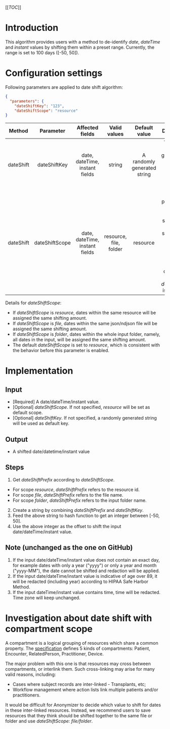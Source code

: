 [[_TOC_]]

# Introduction
This algorithm provides users with a method to de-identify _date_, _dateTime_ and _instant_ values by shifting them within a preset range.
Currently, the range is set to 100 days ([-50, 50]).

# Configuration settings
Following parameters are applied to date shift algorithm:
```json
{
  "parameters": {
    "dateShiftKey": "123",
    "dateShiftScope": "resource"
}
```

|Method|Parameter|Affected fields|Valid values|Default value|Description
|:-:|:-:|:-:|:-:|:-:|:-:|
|dateShift|dateShiftKey|date, dateTime, instant fields|string|A randomly generated string|This key is used to generate the shifting amount in the date shift algorithm. 
|dateShift|dateShiftScope|date, dateTime, instant fields|resource, file, folder|resource|This parameter is used to select the scope. Data within the same scope will be assigned the same shifting amount. It only works when _dateShiftKey_ is provided.

Details for _dateShiftScope_:
- If _dateShiftScope_ is _resource_, dates within the same resource will be assigned the same shifting amount. 
- If _dateShiftScope_ is _file_, dates within the same json/ndjson file will be assigned the same shifting amount.
- If _dateShiftScope_ is _folder_, dates within the whole input folder, namely, all dates in the input, will be assigned the same shifting amount.
- The default _dateShiftScope_ is set to _resource_, which is consistent with the behavior before this parameter is enabled.

# Implementation

## Input
- [Required] A date/dateTime/instant value.
- [Optional] _dateShiftScope_. If not specified, _resource_ will be set as default scope.
- [Optional] _dateShiftKey_. If not specified, a randomly generated string will be used as default key.

## Output
* A shifted date/datetime/instant value

## Steps
1. Get _dateShiftPrefix_ according to _dateShiftScope_.
- For scope _resource_, _dateShiftPrefix_ refers to the resource id.
- For scope _file_, _dateShiftPrefix_ refers to the file name.
- For scope _folder_, _dateShiftPrefix_ refers to the input folder name.
2. Create a string by combining _dateShiftPrefix_ and _dateShiftKey_.
3. Feed the above string to hash function to get an integer between [-50, 50]. 
4. Use the above integer as the offset to shift the input date/dateTime/instant value.

## Note (unchanged as the one on GitHub)
1. If the input date/dateTime/instant value does not contain an exact day, for example dates with only a year ("yyyy") or only a year and month ("yyyy-MM"), the date cannot be shifted and redaction will be applied.
2. If the input date/dateTime/instant value is indicative of age over 89, it will be redacted (including year) according to HIPAA Safe Harbor Method.
3. If the input dateTime/instant value contains time, time will be redacted. Time zone will keep unchanged.

# Investigation about date shift with compartment scope
A compartment is a logical grouping of resources which share a common property.
The [specification](https://www.hl7.org/fhir/compartmentdefinition.html) defines 5 kinds of compartments: Patient, Encounter, RelatedPerson, Practitioner, Device.

The major problem with this one is that resources may cross between compartments, or interlink them.
Such cross-linking may arise for many valid reasons, including: 
- Cases where subject records are inter-linked - Transplants, etc; 
- Workflow management where action lists link multiple patients and/or practitioners.

It would be difficult for Anonymizer to decide which value to shift for dates in these inter-linked resources.
Instead, we recommend users to save resources that they think should be shifted together to the same file or folder and use _dateShiftScope: file/folder_.